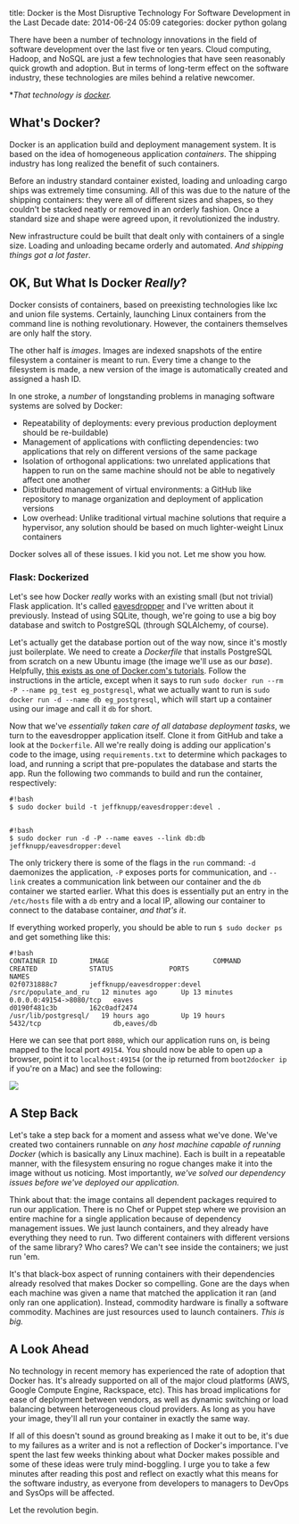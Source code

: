 title: Docker is the Most Disruptive Technology For Software Development in the Last Decade
date: 2014-06-24 05:09
categories: docker python golang

There have been a number of technology innovations in the field of
software development over the last five or ten years. Cloud computing, Hadoop,
and NoSQL are just a few technologies that have seen reasonably quick growth and
adoption. But in terms of long-term effect on the software industry, these
technologies are miles behind a relative newcomer.

**That technology is *[docker](http://www.docker.com).**

## What's Docker?

Docker is an application build and deployment management system. It is based on
the idea of homogeneous application *containers*. The shipping industry has long realized the
benefit of such containers.

Before an industry standard container existed, loading and unloading 
cargo ships was extremely time consuming. All of this was due to the nature of 
the shipping containers: they were all of different sizes and shapes, so 
they couldn't be stacked neatly or removed in an orderly fashion. Once a 
standard size and shape were agreed upon, it revolutionized the industry.

New infrastructure could be built that dealt only with containers of a single size. Loading and unloading became orderly and
automated. *And shipping things got a lot faster*.

## OK, But What Is Docker *Really*?

Docker consists of containers, based on preexisting technologies like lxc and
union file systems. Certainly, launching Linux containers from the command line
is nothing revolutionary. However, the containers themselves are only half the
story.

The other half is *images*. Images are indexed snapshots of the entire 
filesystem a container is meant to run. Every time a change to the filesystem
is made, a new version of the image is automatically created and assigned a hash ID.

In one stroke, a *number* of longstanding problems in managing software systems are
solved by Docker:

* Repeatability of deployments: every previous production deployment should be
    re-buildable)
* Management of applications with conflicting dependencies: two applications
    that rely on different versions of the same package
* Isolation of orthogonal applications: two unrelated applications that happen
    to run on the same machine should not be able to negatively affect one
    another
* Distributed management of virtual environments: a GitHub like repository
    to manage organization and deployment of application versions
* Low overhead: Unlike traditional virtual machine solutions that require a
    hypervisor, any solution should be based on much lighter-weight Linux
    containers

Docker solves all of these issues. I kid you not. Let me show you how.

### Flask: Dockerized

Let's see how Docker *really* works with an existing small (but not trivial)
Flask application. It's called
[eavesdropper](http://www.github.com/jeffknupp/eavesdropper) and I've written
about it previously. Instead of using SQLite, though, we're going to use a big
boy database and switch to PostgreSQL (through SQLAlchemy, of course).

Let's actually get the database portion out of the way now, since it's mostly
just boilerplate. We need to create a *Dockerfile* that installs PostgreSQL from
scratch on a new Ubuntu image (the image we'll use as our *base*). Helpfully,
[this exists as one of Docker.com's tutorials](https://docs.docker.com/examples/postgresql_service/). 
Follow the instructions in the article, except when it says to run `sudo docker run --rm -P --name pg_test eg_postgresql`,
what we actually want to run is `sudo docker run -d --name db eg_postgresql`,
which will start up a container using our image and call it `db` for short.

Now that we've *essentially taken care of all database deployment tasks*, we
turn to the eavesdropper application itself. Clone it from GitHub and take a
look at the `Dockerfile`. All we're really doing is adding our application's code
to the image, using `requirements.txt` to determine which packages to load, and
running a script that pre-populates the database and starts the app. Run the
following two commands to build and run the container, respectively:

    #!bash
    $ sudo docker build -t jeffknupp/eavesdropper:devel .


    #!bash
    $ sudo docker run -d -P --name eaves --link db:db jeffknupp/eavesdropper:devel

The only trickery there is some of the flags in the `run` command: `-d`
daemonizes the application, `-P` exposes ports for communication, and `--link`
creates a communication link between our container and the `db` container we
started earlier. What this does is essentially put an entry in the `/etc/hosts`
file with a `db` entry and a local IP, allowing our container to connect to the
database container, *and that's it*.

If everything worked properly, you should be able to run `$ sudo docker ps` and
get something like this:

    #!bash
    CONTAINER ID        IMAGE                          COMMAND                CREATED             STATUS              PORTS                     NAMES
    02f0731888c7        jeffknupp/eavesdropper:devel   /src/populate_and_ru   12 minutes ago      Up 13 minutes       0.0.0.0:49154->8080/tcp   eaves
    d0190f481c3b        162c0adf2474                   /usr/lib/postgresql/   19 hours ago        Up 19 hours         5432/tcp                  db,eaves/db

Here we can see that port `8080`, which our application runs on, is being mapped
to the local port `49154`. You should now be able to open up a browser, point it
to `localhost:49154` (or the ip returned from `boot2docker ip` if you're on a Mac)
and see the following:

<img src="/images/eaves.png">

## A Step Back

Let's take a step back for a moment and assess what we've done. We've created
two containers runnable on *any host machine capable of running Docker* (which
is basically any Linux machine). Each is built in a repeatable manner, with the
filesystem ensuring no rogue changes make it into the image without us
noticing. Most importantly, *we've solved our dependency issues before we've
deployed our application.*

Think about that: the image contains all dependent packages required to run our
application. There is no Chef or Puppet step where we provision an entire
machine for a single application because of dependency management issues. We just
launch containers, and they already have everything they need to run. Two
different containers with different versions of the same library? Who cares? We
can't see inside the containers; we just run 'em.

It's that black-box aspect of running containers with their dependencies already
resolved that makes Docker so compelling. Gone are the days when each machine
was given a name that matched the application it ran (and only ran one
application). Instead, commodity hardware is finally a software commodity.
Machines are just resources used to launch containers. *This is big.*

## A Look Ahead

No technology in recent memory has experienced the rate of adoption that Docker
has. It's already supported on all of the major cloud platforms (AWS, Google
Compute Engine, Rackspace, etc). This has broad implications for ease of
deployment between vendors, as well as dynamic switching or load balancing
between heterogeneous cloud providers. As long as you have your image, they'll
all run your container in exactly the same way.

If all of this doesn't sound as ground breaking as I make it out to be, it's due
to my failures as a writer and is not a reflection of Docker's importance. I've
spent the last few weeks thinking about what Docker makes possible and some of
these ideas were truly mind-boggling. I urge you to take a few minutes after
reading this post and reflect on exactly what this means for the software
industry, as everyone from developers to managers to DevOps and SysOps will be
affected.

Let the revolution begin.
